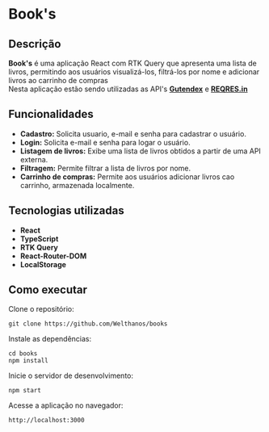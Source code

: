# Book's

## Descrição

<strong>Book's</strong> é uma aplicação React com RTK Query que apresenta uma lista de livros, permitindo aos usuários visualizá-los, filtrá-los por nome e adicionar livros ao carrinho de compras<br />
Nesta aplicação estão sendo utilizadas as API's <strong><a href="https://gutendex.com/">Gutendex</a></strong> e <strong><a href="https://reqres.in/">REQRES.in</a></strong>

## Funcionalidades

- <strong>Cadastro:</strong> Solicita usuario, e-mail e senha para cadastrar o usuário.
- <strong>Login:</strong> Solicita e-mail e senha para logar o usuário.
- <strong>Listagem de livros:</strong> Exibe uma lista de livros obtidos a partir de uma API externa.
- <strong>Filtragem:</strong> Permite filtrar a lista de livros por nome.
- <strong>Carrinho de compras:</strong> Permite aos usuários adicionar livros cao carrinho, armazenada localmente.
## Tecnologias utilizadas

- <strong>React</strong>
- <strong>TypeScript</strong>
- <strong>RTK Query</strong>
- <strong>React-Router-DOM</strong>
- <strong>LocalStorage</strong>

## Como executar

Clone o repositório:

```
git clone https://github.com/Welthanos/books
```

Instale as dependências:
```
cd books
npm install
```
Inicie o servidor de desenvolvimento:

```
npm start
```
Acesse a aplicação no navegador: 
```
http://localhost:3000
```
